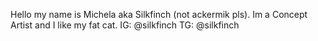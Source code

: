 Hello my name is Michela aka Silkfinch (not ackermik pls). 
Im a Concept Artist and I like my fat cat.
IG: @silkfinch
TG: @silkfinch

